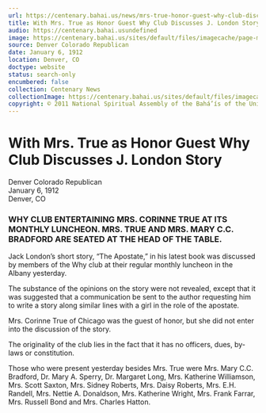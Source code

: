 ```yaml
---
url: https://centenary.bahai.us/news/mrs-true-honor-guest-why-club-discusses-j-london-story
title: With Mrs. True as Honor Guest Why Club Discusses J. London Story
audio: https://centenary.bahai.usundefined
image: https://centenary.bahai.us/sites/default/files/imagecache/page-main-image/images/press_clippings/01-06-1912%20Denver%20Republican%20With%20Mrs%20True.png
source: Denver Colorado Republican
date: January 6, 1912
location: Denver, CO
doctype: website
status: search-only
encumbered: false
collection: Centenary News
collectionImage: https://centenary.bahai.us/sites/default/files/imagecache/theme-image/main_image/abdulbaha-overview-small_0.jpg
copyright: © 2011 National Spiritual Assembly of the Bahá’ís of the United States
---
```



# With Mrs. True as Honor Guest Why Club Discusses J. London Story

Denver Colorado Republican  
January 6, 1912  
Denver, CO  



### WHY CLUB ENTERTAINING MRS. CORINNE TRUE AT ITS MONTHLY LUNCHEON. MRS. TRUE AND MRS. MARY C.C. BRADFORD ARE SEATED AT THE HEAD OF THE TABLE.

Jack London’s short story, “The Apostate,” in his latest book was discussed by members of the Why club at their regular monthly luncheon in the Albany yesterday.

The substance of the opinions on the story were not revealed, except that it was suggested that a communication be sent to the author requesting him to write a story along similar lines with a girl in the role of the apostate.

Mrs. Corinne True of Chicago was the guest of honor, but she did not enter into the discussion of the story.

The originality of the club lies in the fact that it has no officers, dues, by-laws or constitution.

Those who were present yesterday besides Mrs. True were Mrs. Mary C.C. Bradford, Dr. Mary A. Sperry, Dr. Margaret Long, Mrs. Katherine Williamson, Mrs. Scott Saxton, Mrs. Sidney Roberts, Mrs. Daisy Roberts, Mrs. E.H. Randell, Mrs. Nettie A. Donaldson, Mrs. Katherine Wright, Mrs. Frank Farrar, Mrs. Russell Bond and Mrs. Charles Hatton.